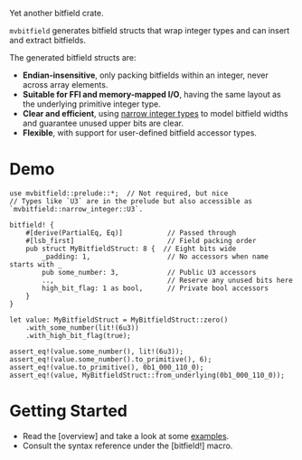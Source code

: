 Yet another bitfield crate.

`mvbitfield` generates bitfield structs that wrap integer types and can insert and extract
bitfields.

The generated bitfield structs are:

- **Endian-insensitive**, only packing bitfields within an integer, never across array elements.
- **Suitable for FFI and memory-mapped I/O**, having the same layout as the underlying primitive
  integer type.
- **Clear and efficient**, using [narrow integer types](bitint) to model bitfield widths and
  guarantee unused upper bits are clear.
- **Flexible**, with support for user-defined bitfield accessor types.

# Demo

```
use mvbitfield::prelude::*;  // Not required, but nice
// Types like `U3` are in the prelude but also accessible as `mvbitfield::narrow_integer::U3`.

bitfield! {
    #[derive(PartialEq, Eq)]           // Passed through
    #[lsb_first]                       // Field packing order
    pub struct MyBitfieldStruct: 8 {  // Eight bits wide
        _padding: 1,                   // No accessors when name starts with _
        pub some_number: 3,            // Public U3 accessors
        ..,                            // Reserve any unused bits here
        high_bit_flag: 1 as bool,      // Private bool accessors
    }
}

let value: MyBitfieldStruct = MyBitfieldStruct::zero()
    .with_some_number(lit!(6u3))
    .with_high_bit_flag(true);

assert_eq!(value.some_number(), lit!(6u3));
assert_eq!(value.some_number().to_primitive(), 6);
assert_eq!(value.to_primitive(), 0b1_000_110_0);
assert_eq!(value, MyBitfieldStruct::from_underlying(0b1_000_110_0));
```

# Getting Started

* Read the [overview] and take a look at some [examples](example).
* Consult the syntax reference under the [bitfield!] macro.
